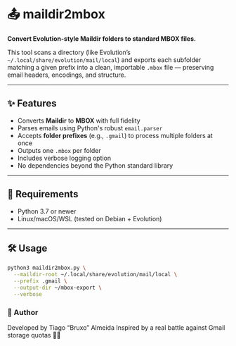 # 📤 maildir2mbox

**Convert Evolution-style Maildir folders to standard MBOX files.**

This tool scans a directory (like Evolution’s `~/.local/share/evolution/mail/local`) and exports each subfolder matching a given prefix into a clean, importable `.mbox` file — preserving email headers, encodings, and structure.

---

## ✨ Features

- Converts **Maildir** to **MBOX** with full fidelity
- Parses emails using Python's robust `email.parser`
- Accepts **folder prefixes** (e.g., `.gmail`) to process multiple folders at once
- Outputs one `.mbox` per folder
- Includes verbose logging option
- No dependencies beyond the Python standard library

---

## 🐍 Requirements

- Python 3.7 or newer
- Linux/macOS/WSL (tested on Debian + Evolution)

---

## 🛠️ Usage

```bash
python3 maildir2mbox.py \
  --maildir-root ~/.local/share/evolution/mail/local \
  --prefix .gmail \
  --output-dir ~/mbox-export \
  --verbose
```

### 👻 Author
Developed by Tiago “Bruxo” Almeida
Inspired by a real battle against Gmail storage quotas 🦴🔥